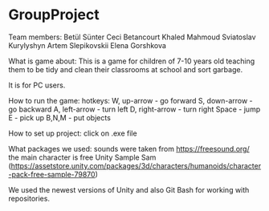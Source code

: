 # GroupProject

Team members:
	Betül Sünter
	Ceci Betancourt
	Khaled Mahmoud
	Sviatoslav Kurylyshyn
	Artem Slepikovskii
	Elena Gorshkova

What is game about:
	This is a game for children of 7-10 years old teaching them to be tidy and clean their classrooms at school and sort garbage.

It is for PC users. 

How to run the game:
	hotkeys:
		W, up-arrow - go forward
		S, down-arrow - go backward
		A, left-arrow - turn left
		D, right-arrow - turn right
		Space - jump
		E - pick up
		B,N,M - put objects

How to set up project:
	click on .exe file

What packages we used:
	sounds were taken from  https://freesound.org/
	the main character is free Unity Sample Sam (https://assetstore.unity.com/packages/3d/characters/humanoids/character-pack-free-sample-79870)

We used the newest versions of Unity and also Git Bash for working with repositories.
